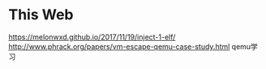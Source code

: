 # This Web
https://melonwxd.github.io/2017/11/19/inject-1-elf/  <br>
http://www.phrack.org/papers/vm-escape-qemu-case-study.html   qemu学习 <br>
